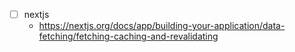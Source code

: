 - [ ] nextjs
  + https://nextjs.org/docs/app/building-your-application/data-fetching/fetching-caching-and-revalidating
